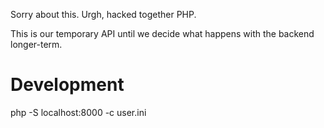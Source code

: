 Sorry about this. Urgh, hacked together PHP.

This is our temporary API until we decide what happens with the backend longer-term.

# Development

php -S localhost:8000 -c user.ini
